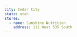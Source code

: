 ```yaml
---
city: Cedar City
state: utah
stores:
  - name: Sunshine Nutrition
    address: 111 West 535 South
---
```


